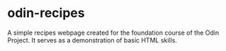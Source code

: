 # odin-recipes
A simple recipes webpage created for the foundation course of the Odin Project. 
It serves as a demonstration of basic HTML skills.